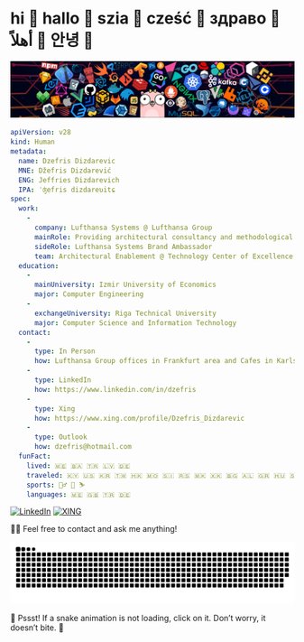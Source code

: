 # hi 👋 hallo 👋 szia 👋 cześć 👋 здраво 👋 أهلاً 👋 안녕 👋

![header-tech](./assets/header_tech.png)

```yaml
apiVersion: v28
kind: Human
metadata:
  name: Dzefris Dizdarevic
  MNE: Džefris Dizdarević
  ENG: Jeffries Dizdarevich
  IPA: ˈʤefris dizdareʋitɕ
spec:
  work:
    -
      company: Lufthansa Systems @ Lufthansa Group
      mainRole: Providing architectural consultancy and methodological guidance to all LSY teams
      sideRole: Lufthansa Systems Brand Ambassador
      team: Architectural Enablement @ Technology Center of Excellence
  education:
    -
      mainUniversity: Izmir University of Economics
      major: Computer Engineering
    -
      exchangeUniversity: Riga Technical University
      major: Computer Science and Information Technology
  contact:
    - 
      type: In Person
      how: Lufthansa Group offices in Frankfurt area and Cafes in Karlsruhe area
    - 
      type: LinkedIn
      how: https://www.linkedin.com/in/dzefris
    - 
      type: Xing
      how: https://www.xing.com/profile/Dzefris_Dizdarevic
    -
      type: Outlook
      how: dzefris@hotmail.com
  funFact:
    lived: 🇲🇪 🇧🇦 🇹🇷 🇱🇻 🇩🇪
    traveled: 🇰🇾 🇺🇸 🇰🇷 🇹🇼 🇭🇰 🇲🇴 🇸🇮 🇷🇸 🇲🇰 🇽🇰 🇧🇬 🇦🇱 🇬🇷 🇭🇺 🇸🇰 🇦🇹 🇨🇿 🇪🇪 🇱🇹 🇵🇱 🇫🇷 🇱🇮 🇨🇭 🇱🇺 🇧🇪 🇳🇱 🏴󠁧󠁢󠁥󠁮󠁧󠁿 🏴󠁧󠁢󠁷󠁬󠁳󠁿 🇩🇰 🇸🇪 🇮🇹 🇻🇦 🇳🇴 🇮🇪 🇮🇩 🇪🇸
    sports: 🚵‍♂️ 🎾 ⛷️
    languages: 🇲🇪 🇬🇧 🇹🇷 🇩🇪
```

[![LinkedIn](https://img.shields.io/badge/dzefris-%230077B5.svg?style=for-the-badge&logo=linkedin&logoColor=white)](https://www.linkedin.com/in/dzefris)
[![XING](https://img.shields.io/badge/dizdarevic-%23006567.svg?style=for-the-badge&logo=xing&logoColor=white)](https://www.xing.com/profile/Dzefris_Dizdarevic)

🙋‍♀️ Feel free to contact and ask me anything!

  <source media="(prefers-color-scheme: dark)" srcset="https://raw.githubusercontent.com/Dzefris/Dzefris/output/github-contribution-grid-snake-dark.svg">
  <source media="(prefers-color-scheme: light)" srcset="https://raw.githubusercontent.com/Dzefris/Dzefris/output/github-contribution-grid-snake.svg">
  <img alt="github contribution grid snake animation" src="https://raw.githubusercontent.com/Dzefris/Dzefris/output/github-contribution-grid-snake.svg">
</picture>

🤫 Pssst! If a snake animation is not loading, click on it. Don’t worry, it doesn’t bite. 🐍
